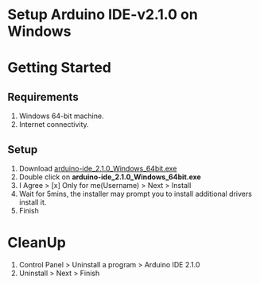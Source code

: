 # Setup Arduino IDE-v2.1.0 on Windows

# Getting Started

## Requirements
1. Windows 64-bit machine.
2. Internet connectivity.

## Setup
1. Download [arduino-ide_2.1.0_Windows_64bit.exe](https://github.com/arduino/arduino-ide/releases/download/2.1.0/arduino-ide_2.1.0_Windows_64bit.exe)
2. Double click on **arduino-ide_2.1.0_Windows_64bit.exe** 
3. I Agree > [x] Only for me(Username) > Next > Install
4. Wait for 5mins, the installer may prompt you to install additional drivers install it.
5. Finish

# CleanUp
1. Control Panel > Uninstall a program > Arduino IDE 2.1.0
2. Uninstall > Next > Finish